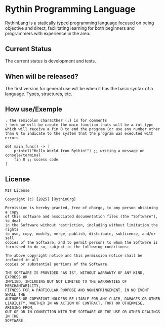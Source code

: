 
# Rythin Programming Language

RythinLang is a statically typed programming language focused on being objective and direct, facilitating learning for both beginners and programmers with experience in the area.

## Current Status

The current status is development and tests.

## When will be released?

The first version for general use will be when it has the basic syntax of a language. Types, structures, etc.



## How use/Exemple
```
; the semicolon characther (;) is for comments
; here we will be create the main function thats will be a int type which will receive a fin 0 to end the program (or use any number other than 0 to indicate to the system that the program was executed with errors

def main:func() -> [
    printnl("Hello World from Rythin!") ;; writing a message on console/terminal
    fin 0 ;; sucess code
]
```

## License

```
MIT License

Copyright (c) [2025] [RythinOrg]

Permission is hereby granted, free of charge, to any person obtaining a copy
of this software and associated documentation files (the "Software"), to deal
in the Software without restriction, including without limitation the rights
to use, copy, modify, merge, publish, distribute, sublicense, and/or sell
copies of the Software, and to permit persons to whom the Software is
furnished to do so, subject to the following conditions:

The above copyright notice and this permission notice shall be included in all
copies or substantial portions of the Software.

THE SOFTWARE IS PROVIDED "AS IS", WITHOUT WARRANTY OF ANY KIND, EXPRESS OR
IMPLIED, INCLUDING BUT NOT LIMITED TO THE WARRANTIES OF MERCHANTABILITY,
FITNESS FOR A PARTICULAR PURPOSE AND NONINFRINGEMENT. IN NO EVENT SHALL THE
AUTHORS OR COPYRIGHT HOLDERS BE LIABLE FOR ANY CLAIM, DAMAGES OR OTHER
LIABILITY, WHETHER IN AN ACTION OF CONTRACT, TORT OR OTHERWISE, ARISING FROM,
OUT OF OR IN CONNECTION WITH THE SOFTWARE OR THE USE OR OTHER DEALINGS IN THE
SOFTWARE.
```
